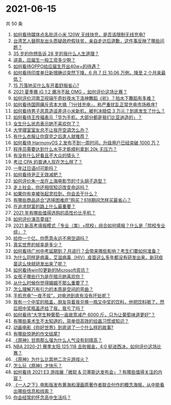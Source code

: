 # 2021-06-15

共 50 条

<!-- BEGIN -->
<!-- 最后更新时间 Tue Jun 15 2021 00:08:01 GMT+0800 (China Standard Time) -->

1. [如何看待媒体点名批评小米 120W 无线快充，是否该限制无线充电?](https://www.zhihu.com/question/464750035)
2. [台湾艺人替网友出头质疑政府假扶贫，亲自走访后道歉，这件事反映了哪些问题？](https://www.zhihu.com/question/464604915)
3. [35 岁的你想告诉 28 岁的我什么人生道理？](https://www.zhihu.com/question/345832687)
4. [讲真，应届生一般工资多少啊？](https://www.zhihu.com/question/58570383)
5. [如何看待OPPO给应届生开出40w+的待遇？](https://www.zhihu.com/question/420016446)
6. [如何看待印度单日新增确诊突然下降，6 月 7 日 10.06 万例，降至 2
   个月来最低？](https://www.zhihu.com/question/464053148)
7. [15 万落地买什么车开着舒服省心?](https://www.zhihu.com/question/441839447)
8. [2021 夏季赛 iG 1:2 爆冷不敌 OMG
   ，如何评价这场比赛？](https://www.zhihu.com/question/464979853)
9. [如何评价河南卫视端午奇妙夜水下洛神舞蹈《祈》？拍水下舞蹈有多难？](https://www.zhihu.com/question/464684523)
10. [如何看待国网痛斥资本大搞「1分钱充电」，称严重扰乱正常充电市场秩序?](https://www.zhihu.com/question/464766118)
11. [如何看待男子恶意造谣差评小米新机，被判决赔偿 3
    万元？到底发生了什么？](https://www.zhihu.com/question/464106592)
12. [如何看待王传福表示「华为手机，大部分都是我们比亚迪造的」？](https://www.zhihu.com/question/464283085)
13. [女生什么状态表示她不喜欢你了？](https://www.zhihu.com/question/302142050)
14. [大学寝室室友总不让我开空调怎么办？](https://www.zhihu.com/question/38044867)
15. [有什么衣服让你穿完之后逢人就推荐？](https://www.zhihu.com/question/368860490)
16. [如何看待 HarmonyOS 2 发布不到一周时间，升级用户已经突破 1000
    万？](https://www.zhihu.com/question/464105336)
17. [程序员需要达到什么水平才能顺利拿到 20k 无压力？](https://www.zhihu.com/question/47597895)
18. [有没有什么好看且不大众的情头？](https://www.zhihu.com/question/412162154)
19. [考过 CPA 的普通人现在怎么样了？](https://www.zhihu.com/question/406026927)
20. [一年过日语n1可能吗？](https://www.zhihu.com/question/48377443)
21. [如何看待尹正无效减肥？](https://www.zhihu.com/question/464743137)
22. [如何评价朱一龙在上海电影节的寸头胡子造型？](https://www.zhihu.com/question/464613394)
23. [走上社会，你还相信知识改变命运吗？](https://www.zhihu.com/question/463697639)
24. [如果你有幸被张起灵捡到，你会去干什么？](https://www.zhihu.com/question/451135363)
25. [有哪些商品适合“选择困难症”购买？618期间怎样买最省心？](https://www.zhihu.com/question/464799772)
26. [在追求财富的路上什么最重要？](https://www.zhihu.com/question/458500163)
27. [2021 年有哪些值得选购的高性价比手机？](https://www.zhihu.com/question/445602881)
28. [如何评价演员童瑶?](https://www.zhihu.com/question/374564039)
29. [2021
    新高考填报模式「专业（类）+院校」组合如何填报？什么是「院校专业组」？](https://www.zhihu.com/question/445687781)
30. [给你一个亿，你愿意永远不用空调吗？](https://www.zhihu.com/question/461752259)
31. [真实世界的帧率是多少？](https://www.zhihu.com/question/463432278)
32. [如何看待广州中考延期到 7
    月进行？会带来哪些影响？考生们要如何准备？](https://www.zhihu.com/question/464957932)
33. [为什么同样是病毒，艾滋病毒（HIV）疫苗这么多年都没有研发出来，新冠疫苗这么快就研发出来了呢？](https://www.zhihu.com/question/464293186)
34. [如何看待win10更新的Microsoft资讯？](https://www.zhihu.com/question/464120290)
35. [女孩子哪些行为是在暗示她喜欢你？](https://www.zhihu.com/question/457449556)
36. [从什么时候你觉得婚姻不那么重要了？](https://www.zhihu.com/question/454383382)
37. [怎么理解万有引力的本质是空间的弯曲？](https://www.zhihu.com/question/330796123)
38. [手机充电“一夜不拔”，对电池到底有没有坏处呢？](https://www.zhihu.com/question/351666337)
39. [我有一个中奖的瓶盖，朋友背着我兑换一瓶又中奖的饮料，他把饮料喝了，然后把中奖瓶盖还给了我，我亏了吗？](https://www.zhihu.com/question/459981000)
40. [如何看待“大学生种葡萄一亩故意减产 6000
    斤，只为让葡萄味道更好”？](https://www.zhihu.com/question/464455061)
41. [有哪些美术生不太知道的，简单但高效的绘画习惯或知识？](https://www.zhihu.com/question/291527457)
42. [动画电影《你好世界》到底讲了一个什么样的故事?](https://www.zhihu.com/question/464262833)
43. [有哪些惊艳的作文结尾?](https://www.zhihu.com/question/369181074)
44. [《原神》甘雨那么强为什么人气没有刻晴高？](https://www.zhihu.com/question/464391717)
45. [NBA 2020-21 赛季太阳 125:118 击败掘金，4:0
    挺进西决，如何评价这场比赛？](https://www.zhihu.com/question/464894466)
46. [《原神》为什么比其他二次元游戏火？](https://www.zhihu.com/question/463779591)
47. [怎么玩《原神》才快乐？](https://www.zhihu.com/question/458800508)
48. [如何看待 2021 E3 游戏展「微软 &
    贝塞斯达发布会」？有哪些值得关注的内容？](https://www.zhihu.com/question/464870968)
49. [《一人之下》电影版发布黄海和漫画原著作者联合创作的概念海报，从中能看出哪些信息和线索？](https://www.zhihu.com/question/464799145)
50. [你会经常的怀念高中生活吗？](https://www.zhihu.com/question/430748904)

<!-- END -->
